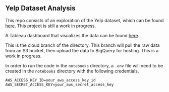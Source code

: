 ## Yelp Dataset Analysis

This repo consists of an exploration of the Yelp dataset, which can be found [here](https://www.yelp.com/dataset). This project is still a work in progress.

A Tableau dashboard that visualizes the data can be found [here](https://public.tableau.com/app/profile/eric7616/viz/YelpWorkInProgress/Story1?publish=yes).

This is the cloud branch of the directory. This branch will pull the raw data from an S3 bucket, then upload the data to BigQuery for hosting. This is a work in progress.

In order to run the code in the `notebooks` directory, a `.env` file will need to be created in the `notebooks` directory with the following credentials.

`AWS_ACCESS_KEY_ID=your_aws_access_key_id`
`AWS_SECRET_ACCESS_KEY=your_aws_secret_access_key`